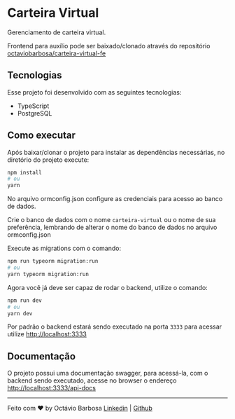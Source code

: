 # Carteira Virtual

Gerenciamento de carteira virtual.

Frontend para auxílio pode ser baixado/clonado através do repositório [octaviobarbosa/carteira-virtual-fe](https://github.com/octaviobarbosa/carteira-virtual-fe)

## Tecnologias

Esse projeto foi desenvolvido com as seguintes tecnologias:

- TypeScript
- PostgreSQL

## Como executar

Após baixar/clonar o projeto para instalar as dependências necessárias, no diretório do projeto execute:

```bash
npm install
# ou
yarn
```

No arquivo ormconfig.json configure as credenciais para acesso ao banco de dados.

Crie o banco de dados com o nome `carteira-virtual` ou o nome de sua preferência, lembrando de alterar o nome do banco de dados no arquivo ormconfig.json

Execute as migrations com o comando:

```bash
npm run typeorm migration:run
# ou
yarn typeorm migration:run
```

Agora você já deve ser capaz de rodar o backend, utilize o comando:

```bash
npm run dev
# ou
yarn dev
```

Por padrão o backend estará sendo executado na porta `3333` para acessar utilize [http://localhost:3333](http://localhost:3333)

## Documentação

O projeto possui uma documentação swagger, para acessá-la, com o backend sendo executado, acesse no browser o endereço [http://localhost:3333/api-docs](http://localhost:3333/api-docs)

---

Feito com ♥ by Octávio Barbosa [Linkedin](https://www.linkedin.com/in/octaviobarbosa/) | [Github](https://github.com/octaviobarbosa)
